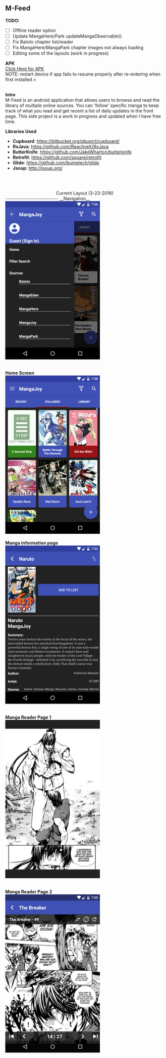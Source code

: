 ## M-Feed

__TODO:__
* [ ] Offline reader option 
* [ ] Update MangaHere/Park updateMangaObservable() 
* [ ] Fix Batoto chapter list/reader 
* [ ] Fix MangaHere/MangaPark chapter images not always loading 
* [ ] Editing some of the layouts (work in progress) 

__APK__<br>
<a href="https://raw.githubusercontent.com/amgregoi/M-Feed/master/Artifacts/app-release.apk">Click Here for APK</a> <br>
NOTE: restart device if app fails to resume properly after re-entering when first installed.<<br><br>

__Intro__<br>
M-Feed is an android application that allows users to browse and read the library of multiple online sources.  You can 'follow' specific manga to keep track of what you read and get recent a list of daily updates in the front page. This side project is a work in progress and updated when I have free time.

__Libraries Used__
- **Cupboard**: https://bitbucket.org/qbusict/cupboard/
- **RxJava**: https://github.com/ReactiveX/RxJava
- **ButterKnife**: https://github.com/JakeWharton/butterknife
- **Retrofit**: https://github.com/square/retrofit
- **Glide**: https://github.com/bumptech/glide
- **Jsoup**: http://jsoup.org/

<br><br>
<center>Current Layout (3-23-2016)</center>
--------------------------
__Navigation__
<br>
<img src="https://raw.githubusercontent.com/amgregoi/M-Feed/master/Sources/Android/images/Nav.png" height="500">
<br><br>

__Home Screen__
<br>
<img src="https://raw.githubusercontent.com/amgregoi/M-Feed/master/Sources/Android/images/Home.png" height="500">
<br><br>
__Manga information page__
<br>
<img src="https://raw.githubusercontent.com/amgregoi/M-Feed/master/Sources/Android/images/manga.png" height="500"><br><br>

__Manga Reader Page 1__
<br>
<img src="https://raw.githubusercontent.com/amgregoi/M-Feed/master/Sources/Android/images/reader_1.png" height="500"><br><br>

__Manga Reader Page 2__
<br>
<img src="https://raw.githubusercontent.com/amgregoi/M-Feed/master/Sources/Android/images/reader_2.png" height="500"><br><br>
